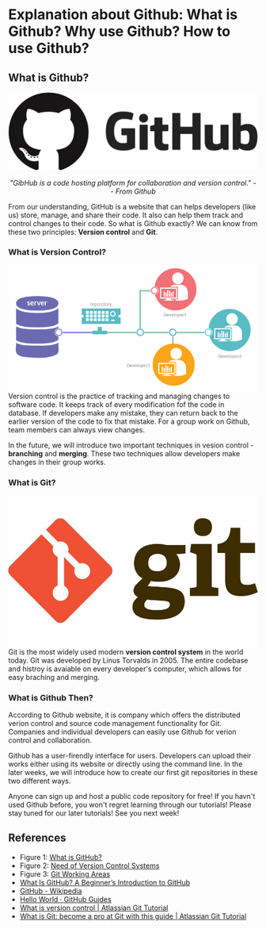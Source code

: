 # Explanation about Github: What is Github? Why use Github? How to use Github?
## What is Github?
![Figure 1](./github.png)
<p align="center">
<i>"GibHub is a code hosting platform for collaboration and version control." -- From Github</i>
</p>

From our understanding, GitHub is a website that can helps developers (like us) store, manage, and share their code. It also can help them track and control changes to their code. So what is Github exactly? We can know from these two principles: __Version control__ and __Git__.

### What is Version Control?
![Figure 2](./versionControl.png)
Version control is the practice of tracking and managing changes to software code. It keeps track of every modification fof the code in database. If developers make any mistake, they can return back to the earlier version of the code to fix that mistake. For a group work on Github, team members can always view changes.

In the future, we will introduce two important techniques in vesion control - __branching__ and __merging__. These two techniques allow developers make changes in their group works.

### What is Git?
![Figure 3](./git.jpeg)
Git is the most widely used modern __version control system__ in the world today. Git was developed by Linus Torvalds in 2005. The entire codebase and histroy is avaiable on every developer's computer, which allows for easy braching and merging.

### What is Github Then?
According to Github website, it is company which offers the distributed verion control and source code management functionality for Git. Companies and individual developers can easily use Github for verion control and collaboration.

Github has a user-firendly interface for users. Developers can upload their works either using its website or directly using the command line. In the later weeks, we will introduce how to create our first git repositories in these two different ways.

Anyone can sign up and host a public code repository for free! If you havn't used Github before, you won't regret learning through our tutorials! Please stay tuned for our later tutorials! See you next week!

## References
- Figure 1: [What is GitHub?](https://medium.com/@fengyuan.yap/what-is-github-260412a0dcd7)
- Figure 2: [Need of Version Control Systems](https://medium.com/@vemulasrinivas2505/version-control-systems-74375eb48961)
- Figure 3: [Git Working Areas](https://blog.knoldus.com/git-working-areas/)
- [What Is GitHub? A Beginner’s Introduction to GitHub](https://kinsta.com/knowledgebase/what-is-github/)
- [GitHub - Wikipedia](https://en.wikipedia.org/wiki/GitHub)
- [Hello World · GitHub Guides](https://guides.github.com/activities/hello-world/)
- [What is version control | Atlassian Git Tutorial](https://www.atlassian.com/git/tutorials/what-is-version-control)
- [What is Git: become a pro at Git with this guide | Atlassian Git Tutorial](https://www.atlassian.com/git/tutorials/what-is-git)
